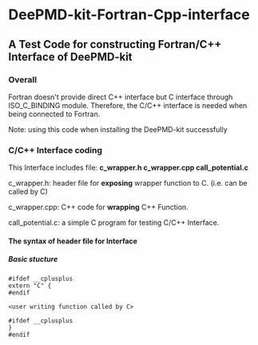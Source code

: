 # DeePMD-kit-Fortran-Cpp-interface

## A Test Code for constructing Fortran/C++ Interface of DeePMD-kit

### Overall
Fortran doesn't provide direct C++ interface but C interface through ISO_C_BINDING module.
Therefore, the C/C++ interface is needed when being connected to Fortran.

Note: using this code when installing the DeePMD-kit successfully

### C/C++ Interface coding
This Interface includes file: **c_wrapper.h c_wrapper.cpp call_potential.c**

c_wrapper.h: header file for **exposing** wrapper function to C. (i.e. can be called by C)

c_wrapper.cpp: C++ code for **wrapping** C++ Function. 

call_potential.c: a simple C program for testing C/C++ Interface.

#### The syntax of header file for Interface
##### Basic stucture
```
#ifdef __cplusplus
extern "C" {
#endif

<user writing function called by C>

#ifdef __cplusplus
}
#endif
```
